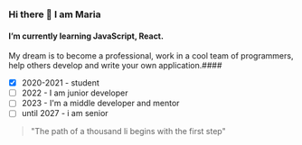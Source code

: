 ### Hi there 👋 I am Maria

#### I’m currently learning JavaScript, React. 
My dream is to become a professional, work in a cool team of programmers, help others develop and write your own application.####

- [x] 2020-2021 - student
- [ ] 2022 - I am junior developer
- [ ] 2023 - I'm a middle developer and mentor
- [ ] until 2027 - i am senior
> "The path of a thousand li begins with the first step"


<!--
**MariStakhovskaya/MariStakhovskaya** is a ✨ _special_ ✨ repository because its `README.md` (this file) appears on your GitHub profile.

Here are some ideas to get you started:

- 🔭 I’m currently working on ...
- 🌱 I’m currently learning ...
- 👯 I’m looking to collaborate on ...
- 🤔 I’m looking for help with ...
- 💬 Ask me about ...
- 📫 How to reach me: ...
- 😄 Pronouns: ...
- ⚡ Fun fact: ...
-->
